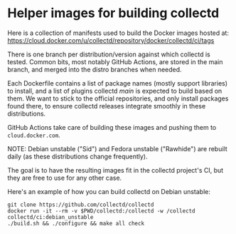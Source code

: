 Helper images for building collectd
===================================

Here is a collection of manifests used to build the Docker images hosted at:
<https://cloud.docker.com/u/collectd/repository/docker/collectd/ci/tags>

There is one branch per distribution/version against which collectd is tested.
Common bits, most notably GitHub Actions, are stored in the main branch, and
merged into the distro branches when needed.

Each Dockerfile contains a list of package names (mostly support libraries) to
install, and a list of plugins collectd *main* is expected to build based on
them. We want to stick to the official repositories, and only install packages
found there, to ensure collectd releases integrate smoothly in these
distributions.

GitHub Actions take care of building these images and pushing them to
`cloud.docker.com`.

NOTE: Debian unstable ("Sid") and Fedora unstable ("Rawhide") are rebuilt daily
(as these distributions change frequently).

The goal is to have the resulting images fit in the collectd project's CI, but
they are free to use for any other case.

Here's an example of how you can build collectd on Debian unstable:

```shell
git clone https://github.com/collectd/collectd
docker run -it --rm -v $PWD/collectd:/collectd -w /collectd collectd/ci:debian_unstable
./build.sh && ./configure && make all check
```
